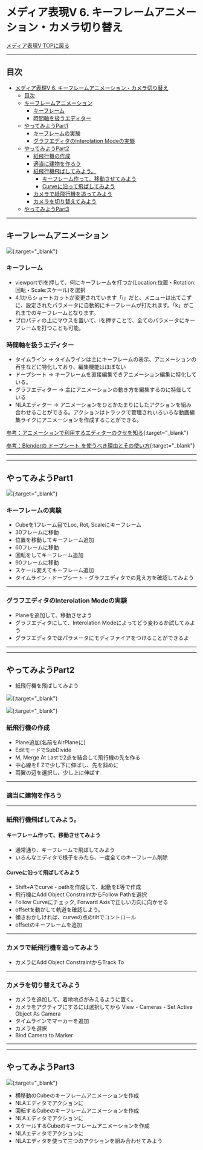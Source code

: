 # メディア表現V 6. キーフレームアニメーション・カメラ切り替え

[メディア表現V TOPに戻る](./index.md)

---
## 目次

- [メディア表現V 6. キーフレームアニメーション・カメラ切り替え](#メディア表現v-6-キーフレームアニメーションカメラ切り替え)
  - [目次](#目次)
  - [キーフレームアニメーション](#キーフレームアニメーション)
    - [キーフレーム](#キーフレーム)
    - [時間軸を扱うエディター](#時間軸を扱うエディター)
  - [やってみようPart1](#やってみようpart1)
    - [キーフレームの実験](#キーフレームの実験)
    - [グラフエディタのInterolation Modeの実験](#グラフエディタのinterolation-modeの実験)
  - [やってみようPart2](#やってみようpart2)
    - [紙飛行機の作成](#紙飛行機の作成)
    - [適当に建物を作ろう](#適当に建物を作ろう)
    - [紙飛行機飛ばしてみよう。](#紙飛行機飛ばしてみよう)
      - [キーフレーム作って、移動させてみよう](#キーフレーム作って移動させてみよう)
      - [Curveに沿って飛ばしてみよう](#curveに沿って飛ばしてみよう)
    - [カメラで紙飛行機を追ってみよう](#カメラで紙飛行機を追ってみよう)
    - [カメラを切り替えてみよう](#カメラを切り替えてみよう)
  - [やってみようPart3](#やってみようpart3)

---



## キーフレームアニメーション

[![](https://img.youtube.com/vi/fwR6d9lbasM/0.jpg)](https://www.youtube.com/watch?v=fwR6d9lbasM){:target="_blank"}

### キーフレーム

- viewportでiを押して、何にキーフレームを打つか(Location:位置・Rotation:回転・Scale:スケール)を選択
- 4.1からショートカットが変更されています「i」だと、メニューは出てこずに、設定されたパラメータに自動的にキーフレームが打たれます。「k」がこれまでのキーフレームとなります。
- プロパティの上にマウスを置いて、iを押すことで、全てのパラメータにキーフレームを打つことも可能。

### 時間軸を扱うエディター
- タイムライン → タイムラインは主にキーフレームの表示、アニメーションの再生などに特化しており、編集機能はほぼない
- ドープシート → キーフレームを直接編集できアニメーション編集に特化している。
- グラフエディター → 主にアニメーションの動き方を編集するのに特価している
- NLAエディター → アニメーションをひとかたまりにしたアクションを組み合わせることができる。アクションはトラックで管理されいろいろな動画編集ライクにアニメーションを作成することができる。

[参考：アニメーションで利用するエディターのクセを知る](https://note.com/info_/n/n3485c541285c){:target="_blank"}

[参考：Blenderの ドープシート を使うべき理由とその使い方](http://xn--u9j207iixgbigp2p.xn--tckwe/archives/7518){:target="_blank"}


---
---

## やってみようPart1

[![](https://img.youtube.com/vi/jFIr7-UaFGU/0.jpg)](https://www.youtube.com/watch?v=jFIr7-UaFGU){:target="_blank"}

### キーフレームの実験
- Cubeを1フレーム目でLoc, Rot, Scaleにキーフレーム
- 30フレームに移動
- 位置を移動してキーフレーム追加
- 60フレームに移動
- 回転をしてキーフレーム追加
- 90フレームに移動
- スケール変えてキーフレーム追加
- タイムライン・ドープシート・グラフエディタでの見え方を確認してみよう

---

### グラフエディタのInterolation Modeの実験
- Planeを追加して、移動させよう
- グラフエディタにして、Interolation Modeによってどう変わるか試してみよう
- グラフエディタではパラメータにモディファイアをつけることができるよ

---
---


## やってみようPart2
- 紙飛行機を飛ばしてみよう

[![](https://img.youtube.com/vi/g4cHgApsy_Y/0.jpg)](https://www.youtube.com/watch?v=g4cHgApsy_Y){:target="_blank"}

[![](https://img.youtube.com/vi/LE21KvWwi7w/0.jpg)](https://www.youtube.com/watch?v=LE21KvWwi7w){:target="_blank"}

### 紙飛行機の作成
- Plane追加(名前をAirPlaneに)
- EditモードでSubDivide
- M, Merge At Lastで2点を結合して飛行機の先を作る
- 中心線をE Zで少し下に伸ばし、先を斜めに
- 両翼の辺を選択し、少し上に伸ばす

---

### 適当に建物を作ろう

---


### 紙飛行機飛ばしてみよう。
#### キーフレーム作って、移動させてみよう

- 通常通り、キーフレームで飛ばしてみよう
- いろんなエディタで様子をみたら、一度全てのキーフレーム削除


#### Curveに沿って飛ばしてみよう

- Shift+Aでcurve - pathを作成して、起動をE等で作成
- 飛行機にAdd Object ConstraintからFollow Pathを選択
- Follow Curveにチェック, Forward Axisで正しい方向に向かせる
- offsetを動かして軌道を確認しよう。
- 傾きおかしければ、curveの点のtiltでコントロール
- offsetのキーフレームを追加

---


### カメラで紙飛行機を追ってみよう
- カメラにAdd Object ConstraintからTrack To

---


### カメラを切り替えてみよう
- カメラを追加して、着地地点がみえるように置く。
- カメラをアクティブにするには選択してから View - Cameras - Set Active Object As Camera
- タイムラインでマーカーを追加
- カメラを選択
- Bind Camera to Marker

---
---


## やってみようPart3

[![](https://img.youtube.com/vi/t8mEojQFErg/0.jpg)](https://www.youtube.com/watch?v=t8mEojQFErg){:target="_blank"}

- 横移動のCubeのキーフレームアニメーションを作成
- NLAエディタでアクションに
- 回転するCubeのキーフレームアニメーションを作成
- NLAエディタでアクションに
- スケールするCubeのキーフレームアニメーションを作成
- NLAエディタでアクションに
- NLAエディタを使って三つのアクションを組み合わせてみよう



